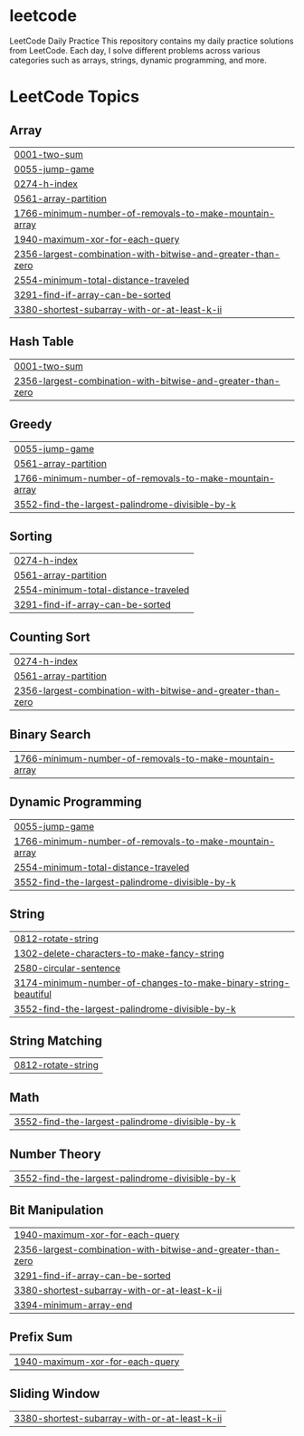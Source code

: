 # leetcode
LeetCode Daily Practice This repository contains my daily practice solutions from LeetCode. Each day, I solve different problems across various categories such as arrays, strings, dynamic programming, and more. 

<!---LeetCode Topics Start-->
# LeetCode Topics
## Array
|  |
| ------- |
| [0001-two-sum](https://github.com/chandrasekhar-DEV-CODER/leetcode/tree/master/0001-two-sum) |
| [0055-jump-game](https://github.com/chandrasekhar-DEV-CODER/leetcode/tree/master/0055-jump-game) |
| [0274-h-index](https://github.com/chandrasekhar-DEV-CODER/leetcode/tree/master/0274-h-index) |
| [0561-array-partition](https://github.com/chandrasekhar-DEV-CODER/leetcode/tree/master/0561-array-partition) |
| [1766-minimum-number-of-removals-to-make-mountain-array](https://github.com/chandrasekhar-DEV-CODER/leetcode/tree/master/1766-minimum-number-of-removals-to-make-mountain-array) |
| [1940-maximum-xor-for-each-query](https://github.com/chandrasekhar-DEV-CODER/leetcode/tree/master/1940-maximum-xor-for-each-query) |
| [2356-largest-combination-with-bitwise-and-greater-than-zero](https://github.com/chandrasekhar-DEV-CODER/leetcode/tree/master/2356-largest-combination-with-bitwise-and-greater-than-zero) |
| [2554-minimum-total-distance-traveled](https://github.com/chandrasekhar-DEV-CODER/leetcode/tree/master/2554-minimum-total-distance-traveled) |
| [3291-find-if-array-can-be-sorted](https://github.com/chandrasekhar-DEV-CODER/leetcode/tree/master/3291-find-if-array-can-be-sorted) |
| [3380-shortest-subarray-with-or-at-least-k-ii](https://github.com/chandrasekhar-DEV-CODER/leetcode/tree/master/3380-shortest-subarray-with-or-at-least-k-ii) |
## Hash Table
|  |
| ------- |
| [0001-two-sum](https://github.com/chandrasekhar-DEV-CODER/leetcode/tree/master/0001-two-sum) |
| [2356-largest-combination-with-bitwise-and-greater-than-zero](https://github.com/chandrasekhar-DEV-CODER/leetcode/tree/master/2356-largest-combination-with-bitwise-and-greater-than-zero) |
## Greedy
|  |
| ------- |
| [0055-jump-game](https://github.com/chandrasekhar-DEV-CODER/leetcode/tree/master/0055-jump-game) |
| [0561-array-partition](https://github.com/chandrasekhar-DEV-CODER/leetcode/tree/master/0561-array-partition) |
| [1766-minimum-number-of-removals-to-make-mountain-array](https://github.com/chandrasekhar-DEV-CODER/leetcode/tree/master/1766-minimum-number-of-removals-to-make-mountain-array) |
| [3552-find-the-largest-palindrome-divisible-by-k](https://github.com/chandrasekhar-DEV-CODER/leetcode/tree/master/3552-find-the-largest-palindrome-divisible-by-k) |
## Sorting
|  |
| ------- |
| [0274-h-index](https://github.com/chandrasekhar-DEV-CODER/leetcode/tree/master/0274-h-index) |
| [0561-array-partition](https://github.com/chandrasekhar-DEV-CODER/leetcode/tree/master/0561-array-partition) |
| [2554-minimum-total-distance-traveled](https://github.com/chandrasekhar-DEV-CODER/leetcode/tree/master/2554-minimum-total-distance-traveled) |
| [3291-find-if-array-can-be-sorted](https://github.com/chandrasekhar-DEV-CODER/leetcode/tree/master/3291-find-if-array-can-be-sorted) |
## Counting Sort
|  |
| ------- |
| [0274-h-index](https://github.com/chandrasekhar-DEV-CODER/leetcode/tree/master/0274-h-index) |
| [0561-array-partition](https://github.com/chandrasekhar-DEV-CODER/leetcode/tree/master/0561-array-partition) |
| [2356-largest-combination-with-bitwise-and-greater-than-zero](https://github.com/chandrasekhar-DEV-CODER/leetcode/tree/master/2356-largest-combination-with-bitwise-and-greater-than-zero) |
## Binary Search
|  |
| ------- |
| [1766-minimum-number-of-removals-to-make-mountain-array](https://github.com/chandrasekhar-DEV-CODER/leetcode/tree/master/1766-minimum-number-of-removals-to-make-mountain-array) |
## Dynamic Programming
|  |
| ------- |
| [0055-jump-game](https://github.com/chandrasekhar-DEV-CODER/leetcode/tree/master/0055-jump-game) |
| [1766-minimum-number-of-removals-to-make-mountain-array](https://github.com/chandrasekhar-DEV-CODER/leetcode/tree/master/1766-minimum-number-of-removals-to-make-mountain-array) |
| [2554-minimum-total-distance-traveled](https://github.com/chandrasekhar-DEV-CODER/leetcode/tree/master/2554-minimum-total-distance-traveled) |
| [3552-find-the-largest-palindrome-divisible-by-k](https://github.com/chandrasekhar-DEV-CODER/leetcode/tree/master/3552-find-the-largest-palindrome-divisible-by-k) |
## String
|  |
| ------- |
| [0812-rotate-string](https://github.com/chandrasekhar-DEV-CODER/leetcode/tree/master/0812-rotate-string) |
| [1302-delete-characters-to-make-fancy-string](https://github.com/chandrasekhar-DEV-CODER/leetcode/tree/master/1302-delete-characters-to-make-fancy-string) |
| [2580-circular-sentence](https://github.com/chandrasekhar-DEV-CODER/leetcode/tree/master/2580-circular-sentence) |
| [3174-minimum-number-of-changes-to-make-binary-string-beautiful](https://github.com/chandrasekhar-DEV-CODER/leetcode/tree/master/3174-minimum-number-of-changes-to-make-binary-string-beautiful) |
| [3552-find-the-largest-palindrome-divisible-by-k](https://github.com/chandrasekhar-DEV-CODER/leetcode/tree/master/3552-find-the-largest-palindrome-divisible-by-k) |
## String Matching
|  |
| ------- |
| [0812-rotate-string](https://github.com/chandrasekhar-DEV-CODER/leetcode/tree/master/0812-rotate-string) |
## Math
|  |
| ------- |
| [3552-find-the-largest-palindrome-divisible-by-k](https://github.com/chandrasekhar-DEV-CODER/leetcode/tree/master/3552-find-the-largest-palindrome-divisible-by-k) |
## Number Theory
|  |
| ------- |
| [3552-find-the-largest-palindrome-divisible-by-k](https://github.com/chandrasekhar-DEV-CODER/leetcode/tree/master/3552-find-the-largest-palindrome-divisible-by-k) |
## Bit Manipulation
|  |
| ------- |
| [1940-maximum-xor-for-each-query](https://github.com/chandrasekhar-DEV-CODER/leetcode/tree/master/1940-maximum-xor-for-each-query) |
| [2356-largest-combination-with-bitwise-and-greater-than-zero](https://github.com/chandrasekhar-DEV-CODER/leetcode/tree/master/2356-largest-combination-with-bitwise-and-greater-than-zero) |
| [3291-find-if-array-can-be-sorted](https://github.com/chandrasekhar-DEV-CODER/leetcode/tree/master/3291-find-if-array-can-be-sorted) |
| [3380-shortest-subarray-with-or-at-least-k-ii](https://github.com/chandrasekhar-DEV-CODER/leetcode/tree/master/3380-shortest-subarray-with-or-at-least-k-ii) |
| [3394-minimum-array-end](https://github.com/chandrasekhar-DEV-CODER/leetcode/tree/master/3394-minimum-array-end) |
## Prefix Sum
|  |
| ------- |
| [1940-maximum-xor-for-each-query](https://github.com/chandrasekhar-DEV-CODER/leetcode/tree/master/1940-maximum-xor-for-each-query) |
## Sliding Window
|  |
| ------- |
| [3380-shortest-subarray-with-or-at-least-k-ii](https://github.com/chandrasekhar-DEV-CODER/leetcode/tree/master/3380-shortest-subarray-with-or-at-least-k-ii) |
<!---LeetCode Topics End-->